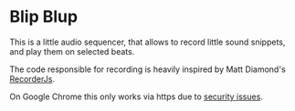 Blip Blup
=========

This is a little audio sequencer, that allows to record
little sound snippets, and play them on selected beats.

The code responsible for recording is heavily inspired
by Matt Diamond's [RecorderJs][1].

On Google Chrome this only works via https due to
[security issues][2].

[1]: https://github.com/mattdiamond/Recorderjs
[2]: https://sites.google.com/a/chromium.org/dev/Home/chromium-security/deprecating-powerful-features-on-insecure-origins

